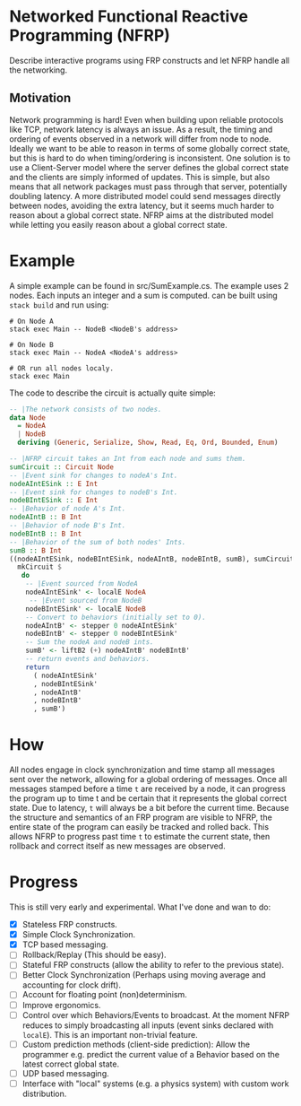 # Networked Functional Reactive Programming (NFRP)

Describe interactive programs using FRP constructs and let NFRP handle all the networking.

## Motivation

Network programming is hard! Even when building upon reliable protocols like TCP, network latency is always an issue. As a result, the timing and ordering of events observed in a network will differ from node to node. Ideally we want to be able to reason in terms of some globally correct state, but this is hard to do when timing/ordering is inconsistent. One solution is to use a Client-Server model where the server defines the global correct state and the clients are simply informed of updates. This is simple, but also means that all network packages must pass through that server, potentially doubling latency. A more distributed model could send messages directly between nodes, avoiding the extra latency, but it seems much harder to reason about a global correct state. NFRP aims at the distributed model while letting you easily reason about a global correct state.

# Example

A simple example can be found in src/SumExample.cs. The example uses 2 nodes. Each inputs an integer and a sum is computed. can be built using ```stack build``` and run using:

```
# On Node A
stack exec Main -- NodeB <NodeB's address>

# On Node B
stack exec Main -- NodeA <NodeA's address>

# OR run all nodes localy.
stack exec Main
```

The code to describe the circuit is actually quite simple:

```Haskell
-- |The network consists of two nodes.
data Node
  = NodeA
  | NodeB
  deriving (Generic, Serialize, Show, Read, Eq, Ord, Bounded, Enum)

-- |NFRP circuit takes an Int from each node and sums them.
sumCircuit :: Circuit Node
-- |Event sink for changes to nodeA's Int.
nodeAIntESink :: E Int
-- |Event sink for changes to nodeB's Int.
nodeBIntESink :: E Int
-- |Behavior of node A's Int.
nodeAIntB :: B Int
-- |Behavior of node B's Int.
nodeBIntB :: B Int
-- |Behavior of the sum of both nodes' Ints.
sumB :: B Int
((nodeAIntESink, nodeBIntESink, nodeAIntB, nodeBIntB, sumB), sumCircuit) =
  mkCircuit $
   do
    -- |Event sourced from NodeA
    nodeAIntESink' <- localE NodeA
     -- |Event sourced from NodeB
    nodeBIntESink' <- localE NodeB
    -- Convert to behaviors (initially set to 0).
    nodeAIntB' <- stepper 0 nodeAIntESink'
    nodeBIntB' <- stepper 0 nodeBIntESink'
    -- Sum the nodeA and nodeB ints.
    sumB' <- liftB2 (+) nodeAIntB' nodeBIntB'
    -- return events and behaviors.
    return
      ( nodeAIntESink'
      , nodeBIntESink'
      , nodeAIntB'
      , nodeBIntB'
      , sumB')
```

# How

All nodes engage in clock synchronization and time stamp all messages sent over the network, allowing for a global ordering of messages. Once all messages stamped before a time ```t``` are received by a node, it can progress the program up to time t and be certain that it represents the global correct state. Due to latency, ```t``` will always be a bit before the current time. Because the structure and semantics of an FRP program are visible to NFRP, the entire state of the program can easily be tracked and rolled back. This allows NFRP to progress past time ```t``` to estimate the current state, then rollback and correct itself as new messages are observed.

# Progress

This is still very early and experimental. What I've done and wan to do:

- [X] Stateless FRP constructs.
- [X] Simple Clock Synchronization.
- [X] TCP based messaging.
- [ ] Rollback/Replay (This should be easy).
- [ ] Stateful FRP constructs (allow the ability to refer to the previous state).
- [ ] Better Clock Synchronization (Perhaps using moving average and accounting for clock drift).
- [ ] Account for floating point (non)determinism.
- [ ] Improve ergonomics.
- [ ] Control over which Behaviors/Events to broadcast. At the moment NFRP reduces to simply broadcasting all inputs (event sinks declared with ```localE```). This is an important non-trivial feature.
- [ ] Custom prediction methods (client-side prediction): Allow the programmer e.g. predict the current value of a Behavior based on the latest correct global state.
- [ ] UDP based messaging.
- [ ] Interface with "local" systems (e.g. a physics system) with custom work distribution.
